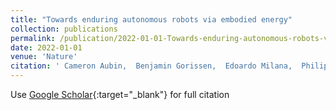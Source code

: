```yaml
---
title: "Towards enduring autonomous robots via embodied energy"
collection: publications
permalink: /publication/2022-01-01-Towards-enduring-autonomous-robots-via-embodied-energy
date: 2022-01-01
venue: 'Nature'
citation: ' Cameron Aubin,  Benjamin Gorissen,  Edoardo Milana,  Philip Buskohl,  Nathan Lazarus,  Geoffrey Slipher,  Christoph Keplinger,  Josh Bongard,  Fumiya Iida,  Jennifer Lewis,  Robert Shepherd, &quot;Towards enduring autonomous robots via embodied energy.&quot; Nature, 2022.'
---
```

Use [Google Scholar](https://scholar.google.com/scholar?q=Towards+enduring+autonomous+robots+via+embodied+energy){:target="_blank"} for full citation